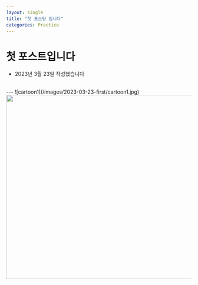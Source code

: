 ```yaml
---
layout: single
title: "첫 포스팅 입니다"
categories: Practice
---
```

# 첫 포스트입니다
- 2023년 3월 23일 작성했습니다
<br>
---
![cartoon1](/images/2023-03-23-first/cartoon1.jpg)
<img src="{{site.url}}/images/2023-03-23-first/cartoon1.jpg" width ="600" height = "500">
